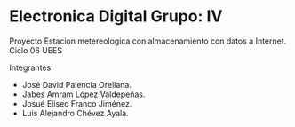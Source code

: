 # Electronica Digital Grupo: IV
Proyecto Estacion metereologica con almacenamiento con datos a Internet. Ciclo 06 UEES

Integrantes:
- José David Palencia Orellana.
- Jabes Amram López Valdepeñas.
- Josué Eliseo Franco Jiménez.
- Luis Alejandro Chévez Ayala.
